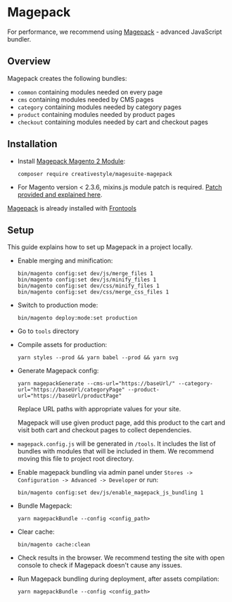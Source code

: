 # Magepack
For performance, we recommend using [Magepack](https://github.com/magesuite/magepack) - advanced JavaScript bundler.

## Overview
Magepack creates the following bundles:
* `common` containing modules needed on every page
* `cms` containing modules needed by CMS pages
* `category` containing modules needed by category pages
* `product` containing modules needed by product pages
* `checkout` containing modules needed by cart and checkout pages
## Installation
* Install [Magepack Magento 2 Module](https://github.com/magesuite/magepack-magento):
    ```shell
    composer require creativestyle/magesuite-magepack
    ```
* For Magento version < 2.3.6, mixins.js module patch is required. [Patch provided and explained here](https://github.com/magento/baler/issues/23).

[Magepack](https://github.com/magesuite/magepack) is already installed with [Frontools](https://github.com/SnowdogApps/magento2-frontools)

## Setup
This guide explains how to set up Magepack in a project locally.
* Enable merging and minification:
    ```shell
    bin/magento config:set dev/js/merge_files 1
    bin/magento config:set dev/js/minify_files 1
    bin/magento config:set dev/css/minify_files 1
    bin/magento config:set dev/css/merge_css_files 1
    ```
* Switch to production mode:
    ```shell
    bin/magento deploy:mode:set production
    ```
* Go to `tools` directory
* Compile assets for production:
    ```shell
    yarn styles --prod && yarn babel --prod && yarn svg
    ```
* Generate Magepack config:
    ```shell
    yarn magepackGenerate --cms-url="https://baseUrl/" --category-url="https://baseUrl/categoryPage" --product-url="https://baseUrl/productPage"
    ```
    Replace URL paths with appropriate values for your site.

    Magepack will use given product page, add this product to the cart and visit both cart and checkout pages to collect dependencies.
* `magepack.config.js` will be generated in `/tools`. It includes the list of bundles with modules that will be included in them.
We recommend moving this file to project root directory.
* Enable magepack bundling via admin panel under `Stores -> Configuration -> Advanced -> Developer` or run:
    ```shell
    bin/magento config:set dev/js/enable_magepack_js_bundling 1
    ```
* Bundle Magepack:
    ```shell
    yarn magepackBundle --config <config_path>
    ```
* Clear cache:
    ```shell
    bin/magento cache:clean
    ```
* Check results in the browser. We recommend testing the site with open console to check if Magepack doesn't cause any issues.
* Run Magepack bundling during deployment, after assets compilation:
    ```shell
    yarn magepackBundle --config <config_path>
    ```
